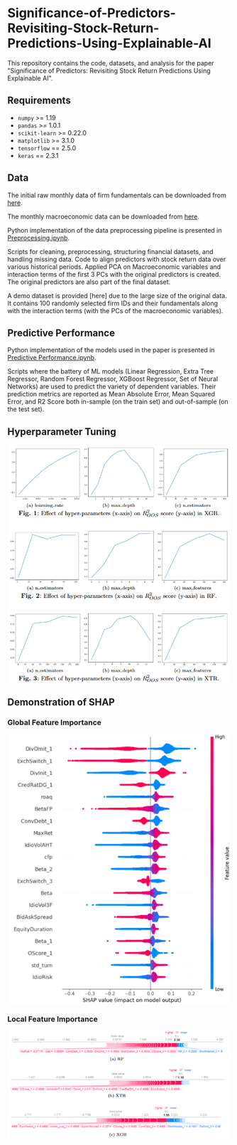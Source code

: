 # Significance-of-Predictors-Revisiting-Stock-Return-Predictions-Using-Explainable-AI
This repository contains the code, datasets, and analysis for the paper "Significance of Predictors: Revisiting Stock Return Predictions Using Explainable AI". 

## Requirements
- `numpy` >= 1.19
- `pandas` >= 1.0.1
- `scikit-learn` >= 0.22.0
- `matplotlib` >= 3.1.0
- `tensorflow` == 2.5.0
- `keras` == 2.3.1

## Data
The initial raw monthly data of firm fundamentals can be downloaded from [here](https://sites.google.com/site/chenandrewy/). 

The monthly macroeconomic data can be downloaded from [here](https://sites.google.com/view/agoyal145).

Python implementation of the data preprocessing pipeline is presented in [Preprocessing.ipynb](#).

Scripts for cleaning, preprocessing, structuring financial datasets, and handling missing data. Code to align predictors with stock return data over various historical periods. Applied PCA on Macroeconomic variables and interaction terms of the first 3 PCs with the original predictors is created. The original predictors are also part of the final dataset.

A demo dataset is provided [here] due to the large size of the original data. It contains 100 randomly selected firm IDs and their fundamentals along with the interaction terms (with the PCs of the macroeconomic variables).

## Predictive Performance
Python implementation of the models used in the paper is presented in [Predictive Performance.ipynb](#).

Scripts where the battery of ML models (Linear Regression, Extra Tree Regressor, Random Forest Regressor, XGBoost Regressor, Set of Neural Networks) are used to predict the variety of dependent variables. Their prediction metrics are reported as Mean Absolute Error, Mean Squared Error, and R2 Score both in-sample (on the train set) and out-of-sample (on the test set).

## Hyperparameter Tuning
![Here](./figures/fig1.png "Hyperparameter Tuning")

## Demonstration of SHAP

### Global Feature Importance
![Here](figures/SHAP_global.png "SHAP Global Feature Importance")

### Local Feature Importance
![Here](./figures/SHAP_local.png "SHAP Local Feature Importance")
